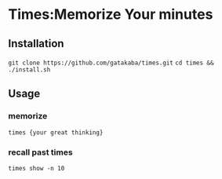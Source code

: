 # Times:Memorize Your minutes

## Installation

`git clone https://github.com/gatakaba/times.git`
`cd times && ./install.sh`

## Usage

### memorize

`times {your great thinking}`

### recall past times

`times show -n 10`
